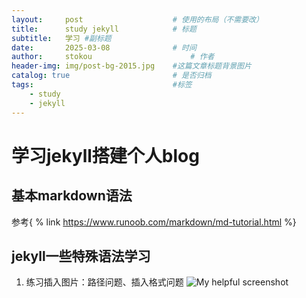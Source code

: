 ```yaml
---
layout:     post   				    # 使用的布局（不需要改）
title:      study jekyll 			# 标题 
subtitle:   学习 #副标题
date:       2025-03-08 				# 时间
author:     stokou 						# 作者
header-img: img/post-bg-2015.jpg 	#这篇文章标题背景图片
catalog: true 						# 是否归档
tags:								#标签
    - study
    - jekyll
---
```


# 学习jekyll搭建个人blog

## 基本markdown语法
参考{ % link https://www.runoob.com/markdown/md-tutorial.html %}

## jekyll一些特殊语法学习

1. 练习插入图片：路径问题、插入格式问题
![My helpful screenshot](/img/404-bg.jpg)